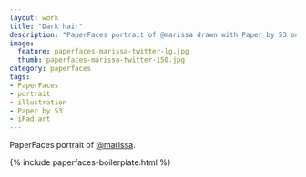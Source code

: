```yaml
---
layout: work
title: "Dark hair"
description: "PaperFaces portrait of @marissa drawn with Paper by 53 on an iPad."
image: 
  feature: paperfaces-marissa-twitter-lg.jpg
  thumb: paperfaces-marissa-twitter-150.jpg
category: paperfaces
tags: 
- PaperFaces
- portrait
- illustration
- Paper by 53
- iPad art
---
```


PaperFaces portrait of [@marissa](http://twitter.com/marissa).

{% include paperfaces-boilerplate.html %}